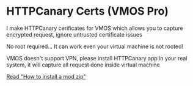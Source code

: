 # HTTPCanary Certs (VMOS Pro)

I make HTTPCanary cerificates for VMOS which allows you to capture encrypted request, ignore untrusted certificate issues

No root required... It can work even your virtual machine is not rooted!

VMOS doesn't support VPN, please install HTTPCanary app in your real system, it will capture all request done inside virtual machine


[Read "How to install a mod zip"](https://github.com/HuskyDG/VMOSPro_RootXposed_Terminal#how-to-install-a-module)
